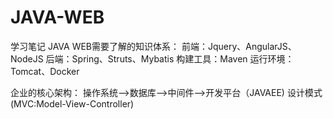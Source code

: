 # JAVA-WEB
学习笔记
JAVA WEB需要了解的知识体系：
    前端：Jquery、AngularJS、NodeJS
    后端：Spring、Struts、Mybatis
    构建工具：Maven
    运行环境：Tomcat、Docker
    
企业的核心架构：
    操作系统-->数据库-->中间件-->开发平台（JAVAEE) 设计模式(MVC:Model-View-Controller)

